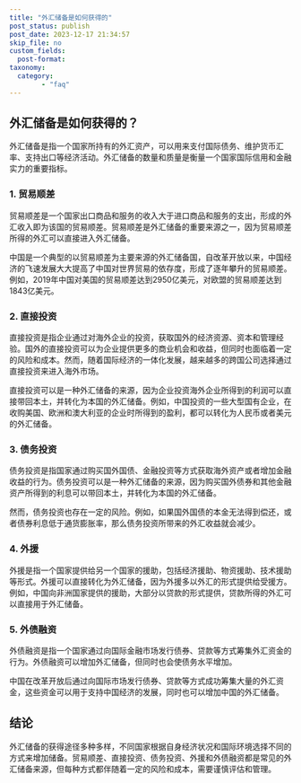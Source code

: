 ```yaml
---
title: "外汇储备是如何获得的"
post_status: publish
post_date: 2023-12-17 21:34:57
skip_file: no
custom_fields: 
  post-format: 
taxonomy:
  category:
        - "faq"
---
```


## 外汇储备是如何获得的？

外汇储备是指一个国家所持有的外汇资产，可以用来支付国际债务、维护货币汇率、支持出口等经济活动。外汇储备的数量和质量是衡量一个国家国际信用和金融实力的重要指标。

### 1. 贸易顺差

贸易顺差是一个国家出口商品和服务的收入大于进口商品和服务的支出，形成的外汇收入即为该国的贸易顺差。贸易顺差是外汇储备的重要来源之一，因为贸易顺差所得的外汇可以直接进入外汇储备。

中国是一个典型的以贸易顺差为主要来源的外汇储备国，自改革开放以来，中国经济的飞速发展大大提高了中国对世界贸易的依存度，形成了逐年攀升的贸易顺差。例如，2019年中国对美国的贸易顺差达到2950亿美元，对欧盟的贸易顺差达到1843亿美元。

### 2. 直接投资

直接投资是指企业通过对海外企业的投资，获取国外的经济资源、资本和管理经验。国外的直接投资可以为企业提供更多的商业机会和收益，但同时也面临着一定的风险和成本。然而，随着国际经济的一体化发展，越来越多的跨国公司选择通过直接投资来进入海外市场。

直接投资可以是一种外汇储备的来源，因为企业投资海外企业所得到的利润可以直接带回本土，并转化为本国的外汇储备。例如，中国投资的一些大型国有企业，在收购美国、欧洲和澳大利亚的企业时所得到的盈利，都可以转化为人民币或者美元的外汇储备。

### 3. 债务投资

债务投资是指国家通过购买国外国债、金融投资等方式获取海外资产或者增加金融收益的行为。债务投资可以是一种外汇储备的来源，因为购买国外债券和其他金融资产所得到的利息可以带回本土，并转化为本国的外汇储备。

然而，债务投资也存在一定的风险。例如，如果国外国债的本金无法得到偿还，或者债券利息低于通货膨胀率，那么债务投资所带来的外汇收益就会减少。

### 4. 外援

外援是指一个国家提供给另一个国家的援助，包括经济援助、物资援助、技术援助等形式。外援可以直接转化为外汇储备，因为外援多以外汇的形式提供给受援方。例如，中国向非洲国家提供的援助，大部分以贷款的形式提供，贷款所得的外汇可以直接用于外汇储备。

### 5. 外债融资

外债融资是指一个国家通过向国际金融市场发行债券、贷款等方式筹集外汇资金的行为。外债融资可以增加外汇储备，但同时也会使债务水平增加。

中国在改革开放后通过向国际市场发行债券、贷款等方式成功筹集大量的外汇资金，这些资金可以用于支持中国经济的发展，同时也可以增加中国的外汇储备。

## 结论

外汇储备的获得途径多种多样，不同国家根据自身经济状况和国际环境选择不同的方式来增加储备。贸易顺差、直接投资、债务投资、外援和外债融资都是常见的外汇储备来源，但每种方式都伴随着一定的风险和成本，需要谨慎评估和管理。
